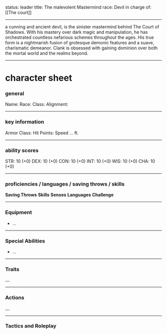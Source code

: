 status: leader
title: The malevolent Mastermind
race: Devil
in charge of: [[The court]]

---

a cunning and ancient devil, is the sinister mastermind behind The Court of Shadows. With his mastery over dark magic and manipulation, he has orchestrated countless nefarious schemes throughout the ages. His true form is a nightmarish fusion of grotesque demonic features and a suave, charismatic demeanor. Clank is obsessed with gaining dominion over both the mortal world and the realms beyond.

---

# character sheet

### general

Name:
Race: 
Class: 
Alignment: 

---

### key information

Armor Class: 
Hit Points: 
Speed ... ft.

---

### ability scores

STR: 10 (+0) 
DEX: 10 (+0)
CON: 10 (+0)
INT: 10 (+0)
WIS: 10 (+0)
CHA: 10 (+0)

---

### proficiencies / languages / saving throws / skills

**Saving Throws**
**Skills** 
**Senses**
**Languages** 
**Challenge**

---

### Equipment

- ...

---

### Special Abilities

- ...

---

### Traits

**...**

---

### Actions

**...**

---

### Tactics and Roleplay